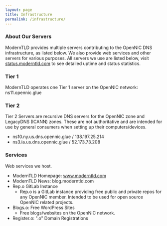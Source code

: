 ```yaml
---
layout: page
title: Infrastructure
permalink: /infrastructure/
---
```


### About Our Servers

ModernTLD provides multiple servers contributing to the OpenNIC DNS infrastructure, as listed below. We also provide web services and other servers for various purposes. All servers we use are listed below, visit [status.moderntld.com](https://status.moderntld.com/) to see detailed uptime and status statistics.

### Tier 1

ModernTLD operates one Tier 1 server on the OpenNIC network: ns11.opennic.glue

### Tier 2

Tier 2 Servers are recursive DNS servers for the OpenNIC zone and LegacyDNS (ICANN) zones. These are not authoritative and are intended for use by general consumers when setting up their computers/devices.

- ns10.ny.us.dns.opennic.glue / 138.197.25.214
- ns3.ia.us.dns.opennic.glue / 52.173.73.208

### Services

Web services we host.

- ModernTLD Homepage: www.moderntld.com
- ModernTLD News: blog.moderntld.com
- Rep.o GitLab Instance
	- Rep.o is a GitLab instance providing free public and private repos for any OpenNIC member. Intended to be used for open source OpenNIC related projects.
- Blogs.o: Free WordPress Sites
	- Free blogs/websites on the OpenNIC network.
- Register.o: ".o" Domain Registrations
